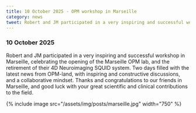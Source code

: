 ```yaml
---
title: 10 October 2025 - OPM workshop in Marseille  
category: news
tweet: Robert and JM participated in a very inspiring and successful workshop in Marseille, celebrating the opening of the Marseille OPM lab.
---
```


### 10 October 2025
Robert and JM participated in a very inspiring and successful workshop in Marseille, celebrating the opening of the Marseille OPM lab, and the retirement of their 4D Neuroimaging SQUID system. Two days filled with the latest news from OPM-land, with inspiring and constructive discussions, and a collaborative mindset. Thanks and congratulations to our friends in Marseille, and good luck with your great scientific and clinical contributions to the field. 

{% include image src="/assets/img/posts/marseille.jpg" width="750" %}

